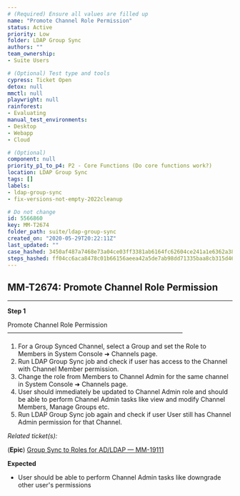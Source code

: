 ```yaml
---
# (Required) Ensure all values are filled up
name: "Promote Channel Role Permission"
status: Active
priority: Low
folder: LDAP Group Sync
authors: ""
team_ownership: 
- Suite Users

# (Optional) Test type and tools
cypress: Ticket Open
detox: null
mmctl: null
playwright: null
rainforest: 
- Evaluating
manual_test_environments: 
- Desktop
- Webapp
- Cloud

# (Optional)
component: null
priority_p1_to_p4: P2 - Core Functions (Do core functions work?)
location: LDAP Group Sync
tags: []
labels: 
- ldap-group-sync
- fix-versions-not-empty-2022cleanup

# Do not change
id: 5566860
key: MM-T2674
folder_path: suite/ldap-group-sync
created_on: "2020-05-29T20:22:11Z"
last_updated: ""
case_hashed: 3450af487a7468e73a04ce03ff3381ab6164fc62604ce241a1e6362a3809a9d4b858456739ca7ed3f307896bd0e04c1b
steps_hashed: ff04cc6aca8478c01b66156aeea42a5de7ab98dd71335baa8cb315d46727fa254c57b2e6cd3dfc07614bf2d04e411553
---
```


## MM-T2674: Promote Channel Role Permission

---

**Step 1**

Promote Channel Role Permission\
————————————————————————————

1. For a Group Synced Channel, select a Group and set the Role to Members in System Console ➜ Channels page.
2. Run LDAP Group Sync job and check if user has access to the Channel with Channel Member permission.
3. Change the role from Members to Channel Admin for the same channel in System Console ➜ Channels page.
4. User should immediately be updated to Channel Admin role and should be able to perform Channel Admin tasks like view and modify Channel Members, Manage Groups etc.
5. Run LDAP Group Sync job again and check if user User still has Channel Admin permission for that Channel.

_Related ticket(s):_

(**Epic**) [Group Sync to Roles for AD/LDAP — MM-19111](https://mattermost.atlassian.net/browse/MM-19111)

**Expected**

- User should be able to perform Channel Admin tasks like downgrade other user's permissions
